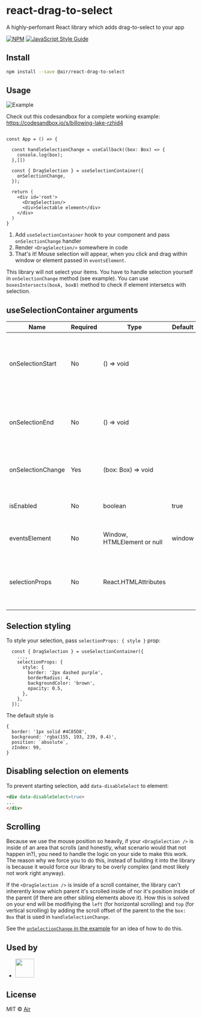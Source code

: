 # react-drag-to-select

A highly-perfomant React library which adds drag-to-select to your app

[![NPM](https://img.shields.io/npm/v/react-drag-to-select.svg)](https://www.npmjs.com/package/@air/react-drag-to-select) [![JavaScript Style Guide](https://img.shields.io/badge/code_style-standard-brightgreen.svg)](https://standardjs.com)

## Install

```bash
npm install --save @air/react-drag-to-select
```
## Usage

![Example](example/assets/chrome-capture.gif)

Check out this codesandbox for a complete working example: https://codesandbox.io/s/billowing-lake-rzhid4

```tsx

const App = () => {

  const handleSelectionChange = useCallback((box: Box) => {
    console.log(box);
  },[])

  const { DragSelection } = useSelectionContainer({
    onSelectionChange,
  });

  return (
    <div id='root'>
      <DragSelection/>
      <div>Selectable element</div>
    </div>
  )
}

```

1. Add `useSelectionContainer` hook to your component and pass `onSelectionChange` handler
2. Render `<DragSelection/>` somewhere in code
3. That's it! Mouse selection will appear, when you click and drag within window or element passed in `eventsElement`.

This library will not select your items. You have to handle selection yourself in `onSelectionChange` method (see example). You can use `boxesIntersects(boxA, boxB)` method to check if element intersetcs with selection.


## useSelectionContainer arguments

|Name|Required|Type|Default|Description|
|----|--------|----|-------|-----------|
|onSelectionStart|No|() => void||Method called when selection starts (mouse is down and moved)|
|onSelectionEnd|No|() => void||Method called when selection ends (mouse is up)
|onSelectionChange|Yes|(box: Box) => void||Method called when selection moves|
|isEnabled|No|boolean|true|If false, selection does not fire|
|eventsElement|No|Window, HTMLElement or null|window|Element to listen mouse events|
|selectionProps|No|React.HTMLAttributes||Props of selection - you can pass style here as shown below|

## Selection styling

To style your selection, pass `selectionProps: { style }` prop:

```tsx
  const { DragSelection } = useSelectionContainer({
    ...,
    selectionProps: {
      style: {
        border: '2px dashed purple',
        borderRadius: 4,
        backgroundColor: 'brown',
        opacity: 0.5,
      },
    },
  });
```

The default style is
```
{
  border: '1px solid #4C85D8',
  background: 'rgba(155, 193, 239, 0.4)',
  position: `absolute`,
  zIndex: 99,
}
```

## Disabling selection on elements

To prevent starting selection, add `data-disableSelect` to element:

```html
<div data-disableSelect=true>
...
</div>
```

## Scrolling

Because we use the mouse position so heavily, if your `<DragSelection />` is inside of an area that scrolls (and honestly, what scenario would that not happen in?), you need to handle the logic on your side to make this work. The reason why we force you to do this, instead of building it into the library is because it would force our library to be overly complex (and most likely not work right anyway). 

If the `<DragSelection />` is inside of a scroll container, the library can't inherently know which parent it's scrolled inside of nor it's position inside of the parent (if there are other sibling elements above it). How this is solved on your end will be modifiying the `left` (for horizontal scrolling) and `top` (for vertical scrolling) by adding the scroll offset of the parent to the the `box: Box` that is used in `handleSelectionChange`. 

See the [`onSelectionChange` in the example](https://github.com/AirLabsTeam/react-drag-to-select/blob/main/example/src/App.tsx#L10) for an idea of how to do this.

## Used by

- [<img src="./example/assets/airLogo.png" width="50"/>](https://air.inc/home)

## License

MIT © [Air](https://github.com/AirLabsTeam)
